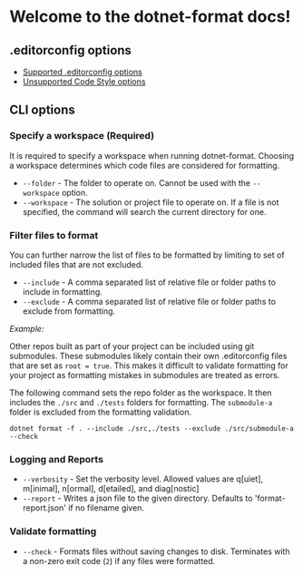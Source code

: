 # Welcome to the dotnet-format docs!

## .editorconfig options
- [Supported .editorconfig options](./Supported-.editorconfig-options.md)
- [Unsupported Code Style options](./Unsupported-Code-Style-options.md)

## CLI options

### Specify a workspace (Required)

It is required to specify a workspace when running dotnet-format. Choosing a workspace determines which code files are considered for formatting.

- `--folder` - The folder to operate on. Cannot be used with the `--workspace` option.
- `--workspace` - The solution or project file to operate on. If a file is not specified, the command will search the current directory for one.

### Filter files to format

You can further narrow the list of files to be formatted by limiting to set of included files that are not excluded.

- `--include` - A comma separated list of relative file or folder paths to include in formatting.
- `--exclude` - A comma separated list of relative file or folder paths to exclude from formatting.

*Example:*

Other repos built as part of your project can be included using git submodules. These submodules likely contain their own .editorconfig files that are set as `root = true`. This
makes it difficult to validate formatting for your project as formatting mistakes in submodules are treated as errors.

The following command sets the repo folder as the workspace. It then includes the `./src` and `./tests` folders for formatting. The `submodule-a` folder is excluded from the formatting validation.

```console
dotnet format -f . --include ./src,./tests --exclude ./src/submodule-a --check
```

### Logging and Reports

- `--verbosity` - Set the verbosity level. Allowed values are q[uiet], m[inimal], n[ormal], d[etailed], and diag[nostic]
- `--report` - Writes a json file to the given directory. Defaults to 'format-report.json' if no filename given.

### Validate formatting

- `--check` - Formats files without saving changes to disk. Terminates with a non-zero exit code (`2`) if any files were formatted.